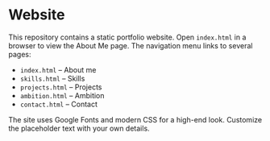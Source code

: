 # Website

This repository contains a static portfolio website. Open `index.html` in a browser to view the About Me page. The navigation menu links to several pages:

- `index.html` – About me
- `skills.html` – Skills
- `projects.html` – Projects
- `ambition.html` – Ambition
- `contact.html` – Contact

The site uses Google Fonts and modern CSS for a high-end look. Customize the placeholder text with your own details.
